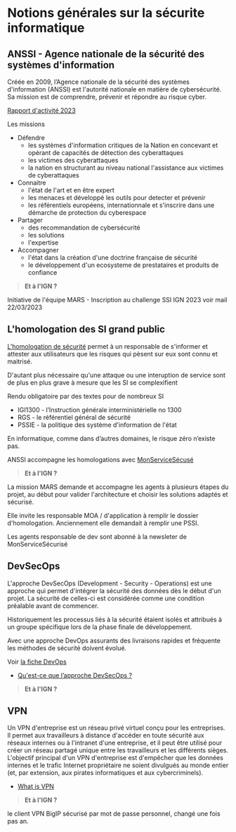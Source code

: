 # Notions générales sur la sécurite informatique

## ANSSI - Agence nationale de la sécurité des systèmes d'information

Créée en 2009, l’Agence nationale de la sécurité des systèmes d'information (ANSSI) est l'autorité nationale en matière de cybersécurité. Sa mission est de comprendre, prévenir et répondre au risque cyber.

[Rapport d'activité 2023](https://cyber.gouv.fr/sites/default/files/document/Rapport%20d%27activit%C3%A9%202023%20de%20l%27ANSSI.pdf)

Les missions

- Défendre
  - les systèmes d'information critiques de la Nation en concevant et opérant de capacités de détection des cyberattaques
  - les victimes des cyberattaques
  - la nation en structurant au niveau national l'assistance aux victimes de cyberattaques
- Connaitre
  - l'état de l'art et en être expert
  - les menaces et développé les outils pour detecter et prévenir
  - les référentiels européens, internationnale et s'inscrire dans une démarche de protection du cyberespace
- Partager
  - des recommandation de cybersécurité
  - les solutions
  - l'expertise
- Accompagner
  - l'état dans la création d'une doctrine française de sécurité
  - le développement d'un ecosysteme de prestataires et produits de confiance

> **Et à l'IGN ?**

Initiative de l'équipe MARS - Inscription au challenge SSI IGN 2023 voir mail 22/03/2023

## L'homologation des SI grand public

[L'homologation de sécurité](https://cyber.gouv.fr/lhomologation-de-securite) permet à un responsable de s'informer et attester aux utilisateurs que les risques qui pèsent sur eux sont connu et maitrisé.

D'autant plus nécessaire qu'une attaque ou une interuption de service sont de plus en plus grave à mesure que les SI se complexifient

Rendu obligatoire par des textes pour de nombreux SI

- IGI1300 - l’Instruction générale interministérielle no 1300
- RGS - le référentiel général de sécurité
- PSSIE - la politique des système d'information de l'état

En informatique, comme dans d’autres domaines, le risque zéro n’existe pas.

ANSSI accompagne les homologations avec [MonServiceSécusé](https://monservicesecurise.cyber.gouv.fr/)

> **Et à l'IGN ?**

La mission MARS demande et accompagne les agents à plusieurs étapes du projet, au début pour valider l'architecture et choisir les solutions adaptés et sécurisé.

Elle invite les responsable MOA / d'application à remplir le dossier d'homologation. Anciennement elle demandait à remplir une PSSI.

Les agents responsable de dev sont abonné à la newsleter de MonServiceSécurisé

## DevSecOps

L'approche DevSecOps (Development - Security - Operations) est une approche qui permet d'intégrer la sécurité des données dès le début d'un projet. La sécurité de celles-ci est considérée comme une condition préalable avant de commencer.

Historiquement les processus liés à la sécurité étaient isolés et attribués à un groupe spécifique lors de la phase finale de développement.

Avec une approche DevOps assurants des livraisons rapides et fréquente les méthodes de sécurité doivent évolué.

Voir [la fiche DevOps](./devops.md)

- [Qu'est-ce que l’approche DevSecOps ?](https://www.oracle.com/fr/security/definition-approche-dev-sec-ops/)

> **Et à l'IGN ?**

## VPN

Un VPN d'entreprise est un réseau privé virtuel conçu pour les entreprises. Il permet aux travailleurs à distance d'accéder en toute sécurité aux réseaux internes ou à l'intranet d'une entreprise, et il peut être utilisé pour créer un réseau partagé unique entre les travailleurs et les différents sièges. L'objectif principal d'un VPN d'entreprise est d'empêcher que les données internes et le trafic Internet propriétaire ne soient divulgués au monde entier (et, par extension, aux pirates informatiques et aux cybercriminels).

- [What is VPN](https://www.kaspersky.fr/resource-center/definitions/what-is-business-vpn)

> **Et à l'IGN ?**

le client VPN BigIP sécurisé par mot de passe personnel, changé une fois pas an.
